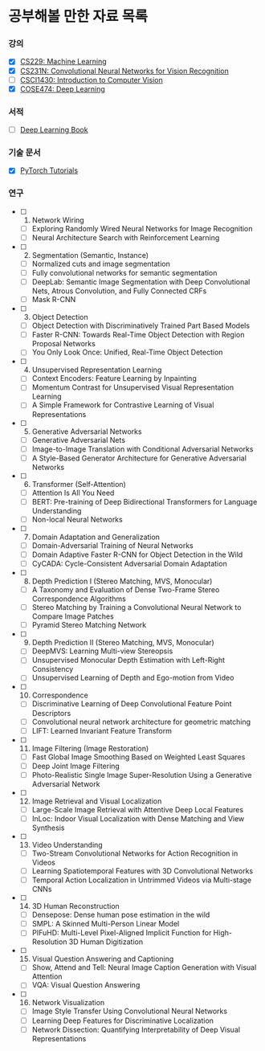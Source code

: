 # 공부해볼 만한 자료 목록

### 강의

  * [x] [CS229: Machine Learning](http://cs229.stanford.edu)
  * [x] [CS231N: Convolutional Neural Networks for Vision Recognition](http://cs231n.stanford.edu)
  * [ ] [CSCI1430: Introduction to Computer Vision](https://cs.brown.edu/courses/csci1430)
  * [x] [COSE474: Deep Learning](https://www.youtube.com/watch?v=cQdV3pl4IoY&list=PLCNc54m6eBRWr4ffnhXtdp6lw5SJrLmp8)

### 서적

  * [ ] [Deep Learning Book](https://www.deeplearningbook.org)

### 기술 문서

  * [x] [PyTorch Tutorials](https://pytorch.org/tutorials)

### 연구

  * [ ] 1. Network Wiring
    * [ ] Exploring Randomly Wired Neural Networks for Image Recognition
    * [ ] Neural Architecture Search with Reinforcement Learning
  * [ ] 2. Segmentation (Semantic, Instance)
    * [ ] Normalized cuts and image segmentation
    * [ ] Fully convolutional networks for semantic segmentation
    * [ ] DeepLab: Semantic Image Segmentation with Deep Convolutional Nets, Atrous Convolution, and Fully Connected CRFs
    * [ ] Mask R-CNN
  * [ ] 3. Object Detection
    * [ ] Object Detection with Discriminatively Trained Part Based Models
    * [ ] Faster R-CNN: Towards Real-Time Object Detection with Region Proposal Networks
    * [ ] You Only Look Once: Unified, Real-Time Object Detection
  * [ ] 4. Unsupervised Representation Learning
    * [ ] Context Encoders: Feature Learning by Inpainting
    * [ ] Momentum Contrast for Unsupervised Visual Representation Learning
    * [ ] A Simple Framework for Contrastive Learning of Visual Representations
  * [ ] 5. Generative Adversarial Networks
    * [ ] Generative Adversarial Nets
    * [ ] Image-to-Image Translation with Conditional Adversarial Networks
    * [ ] A Style-Based Generator Architecture for Generative Adversarial Networks
  * [ ] 6. Transformer (Self-Attention)
    * [ ] Attention Is All You Need
    * [ ] BERT: Pre-training of Deep Bidirectional Transformers for Language Understanding
    * [ ] Non-local Neural Networks
  * [ ] 7. Domain Adaptation and Generalization
    * [ ] Domain-Adversarial Training of Neural Networks
    * [ ] Domain Adaptive Faster R-CNN for Object Detection in the Wild
    * [ ] CyCADA: Cycle-Consistent Adversarial Domain Adaptation
  * [ ] 8. Depth Prediction I (Stereo Matching, MVS, Monocular)
    * [ ] A Taxonomy and Evaluation of Dense Two-Frame Stereo Correspondence Algorithms
    * [ ] Stereo Matching by Training a Convolutional Neural Network to Compare Image Patches
    * [ ] Pyramid Stereo Matching Network
  * [ ] 9. Depth Prediction II (Stereo Matching, MVS, Monocular)
    * [ ] DeepMVS: Learning Multi-view Stereopsis
    * [ ] Unsupervised Monocular Depth Estimation with Left-Right Consistency
    * [ ] Unsupervised Learning of Depth and Ego-motion from Video
  * [ ] 10. Correspondence
    * [ ] Discriminative Learning of Deep Convolutional Feature Point Descriptors
    * [ ] Convolutional neural network architecture for geometric matching
    * [ ] LIFT: Learned Invariant Feature Transform
  * [ ] 11. Image Filtering (Image Restoration)
    * [ ] Fast Global Image Smoothing Based on Weighted Least Squares
    * [ ] Deep Joint Image Filtering
    * [ ] Photo-Realistic Single Image Super-Resolution Using a Generative Adversarial Network
  * [ ] 12. Image Retrieval and Visual Localization
    * [ ] Large-Scale Image Retrieval with Attentive Deep Local Features
    * [ ] InLoc: Indoor Visual Localization with Dense Matching and View Synthesis
  * [ ] 13. Video Understanding
    * [ ] Two-Stream Convolutional Networks for Action Recognition in Videos
    * [ ] Learning Spatiotemporal Features with 3D Convolutional Networks
    * [ ] Temporal Action Localization in Untrimmed Videos via Multi-stage CNNs
  * [ ] 14. 3D Human Reconstruction
    * [ ] Densepose: Dense human pose estimation in the wild
    * [ ] SMPL: A Skinned Multi-Person Linear Model
    * [ ] PIFuHD: Multi-Level Pixel-Aligned Implicit Function for High-Resolution 3D Human Digitization
  * [ ] 15. Visual Question Answering and Captioning
    * [ ] Show, Attend and Tell: Neural Image Caption Generation with Visual Attention
    * [ ] VQA: Visual Question Answering
  * [ ] 16. Network Visualization
    * [ ] Image Style Transfer Using Convolutional Neural Networks
    * [ ] Learning Deep Features for Discriminative Localization
    * [ ] Network Dissection: Quantifying Interpretability of Deep Visual Representations

